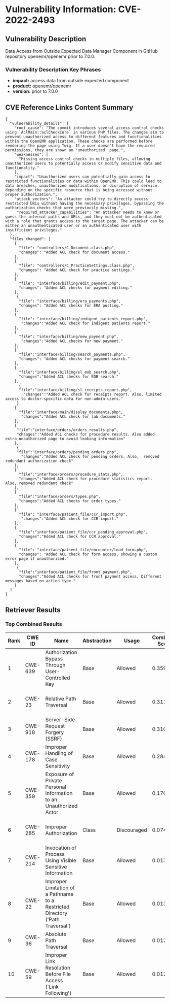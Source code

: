 # Vulnerability Information: CVE-2022-2493

## Vulnerability Description
Data Access from Outside Expected Data Manager Component in GitHub repository openemr/openemr prior to 7.0.0.

### Vulnerability Description Key Phrases
- **impact:** access data from outside expected component
- **product:** openemr/openemr
- **version:** prior to 7.0.0

## CVE Reference Links Content Summary
```
{
  "vulnerability_details": {
    "root_cause": "The commit introduces several access control checks using `AclMain::aclCheckCore` in various PHP files. The changes aim to prevent unauthorized access to different features and functionalities within the OpenEMR application. These checks are performed before rendering the page using Twig. If a user doesn't have the required permissions, they are shown an 'unauthorized' page.",
    "weaknesses": [
      "Missing access control checks in multiple files, allowing unauthorized users to potentially access or modify sensitive data and functionality."
    ],
    "impact": "Unauthorized users can potentially gain access to restricted functionalities or data within OpenEMR. This could lead to data breaches, unauthorized modifications, or disruption of service, depending on the specific resource that is being accessed without proper authorization.",
    "attack_vectors": "An attacker could try to directly access restricted URLs without having the necessary privileges, bypassing the authorization checks that were previously missing.",
     "required_attacker_capabilities": "An attacker needs to know or guess the internal paths and URLs, and they must not be authenticated with a role that grants access to the target page. The attacker can be either an unauthenticated user or an authenticated user with insufficient privileges."
  },
  "files_changed": [
    {
      "file": "controllers/C_Document.class.php",
      "changes": "Added ACL check for document access."
    },
    {
      "file": "controllers/C_PracticeSettings.class.php",
      "changes": "Added ACL check for practice settings."
    },
    {
      "file": "interface/billing/edit_payment.php",
      "changes": "Added ACL checks for payment editing."
    },
     {
      "file": "interface/billing/era_payments.php",
      "changes": "Added ACL checks for ERA posting."
    },
    {
      "file": "interface/billing/indigent_patients_report.php",
       "changes":"Added ACL check for indigent patients report."
    },
    {
      "file": "interface/billing/new_payment.php",
       "changes":"Added ACL checks for new payment."
    },
    {
      "file":"interface/billing/search_payments.php",
      "changes": "Added ACL checks for payment search."
    },
    {
      "file":"interface/billing/sl_eob_search.php",
      "changes":"Added ACL checks for EOB search."
    },
      {
      "file":"interface/billing/sl_receipts_report.php",
        "changes":"Added ACL check for receipts report. Also, limited access to doctor-specific data for non-admin users."
     },
    {
      "file":"interface/main/display_documents.php",
       "changes":"Added ACL check for lab documents."
    },
    {
     "file":"interface/orders/orders_results.php",
     "changes":"Added ACL checks for procedure results. Also added extra unauthorized page to avoid leaking information"
    },
     {
     "file":"interface/orders/pending_orders.php",
       "changes":"Added ACL check for pending orders. Also,  removed redundant authorization check"
    },
    {
      "file":"interface/orders/procedure_stats.php",
      "changes":"Added ACL check for procedure statistics report. Also, removed redundant check"
    },
    {
      "file":"interface/orders/types.php",
      "changes":"Added ACL checks for order types."
    },
    {
      "file": "interface/patient_file/ccr_import.php",
       "changes":"Added ACL check for CCR import."
    },
    {
      "file":"interface/patient_file/ccr_pending_approval.php",
      "changes":"Added ACL check for CCR approval."
    },
    {
      "file": "interface/patient_file/encounter/load_form.php",
      "changes": "Added ACL check for form access, showing a custom error page if unauthorized."
    },
     {
      "file":"interface/patient_file/front_payment.php",
      "changes":"Added ACL checks for front payment access. Different messages based on action type."
    }
  ]
}
```

## Retriever Results

### Top Combined Results

| Rank | CWE ID | Name | Abstraction | Usage | Combined Score | Retrievers | Individual Scores |
|------|--------|------|-------------|-------|---------------|------------|-------------------|
| 1 | CWE-639 | Authorization Bypass Through User-Controlled Key | Base | Allowed | 0.3596 | dense, sparse, graph | dense: 0.309, sparse: 0.032, graph: 0.523 |
| 2 | CWE-23 | Relative Path Traversal | Base | Allowed | 0.3116 | sparse, graph | sparse: 0.025, graph: 0.832 |
| 3 | CWE-918 | Server-Side Request Forgery (SSRF) | Base | Allowed | 0.3106 | sparse, graph | sparse: 0.023, graph: 0.832 |
| 4 | CWE-178 | Improper Handling of Case Sensitivity | Base | Allowed | 0.2846 | sparse, graph | sparse: 0.025, graph: 0.757 |
| 5 | CWE-359 | Exposure of Private Personal Information to an Unauthorized Actor | Base | Allowed | 0.1700 | dense, sparse | dense: 0.316, sparse: 0.020 |
| 6 | CWE-285 | Improper Authorization | Class | Discouraged | 0.0743 | dense, sparse | dense: 0.304, sparse: 0.024 |
| 7 | CWE-214 | Invocation of Process Using Visible Sensitive Information | Base | Allowed | 0.0132 | sparse | sparse: 0.023 |
| 8 | CWE-22 | Improper Limitation of a Pathname to a Restricted Directory ('Path Traversal') | Base | Allowed | 0.0130 | sparse | sparse: 0.023 |
| 9 | CWE-36 | Absolute Path Traversal | Base | Allowed | 0.0127 | sparse | sparse: 0.022 |
| 10 | CWE-59 | Improper Link Resolution Before File Access ('Link Following') | Base | Allowed | 0.0125 | sparse | sparse: 0.022 |

